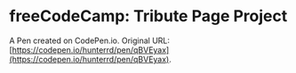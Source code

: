 # freeCodeCamp: Tribute Page Project

A Pen created on CodePen.io. Original URL: [https://codepen.io/hunterrd/pen/qBVEyax](https://codepen.io/hunterrd/pen/qBVEyax).


